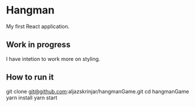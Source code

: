 # Hangman

My first React application.

## Work in progress

I have intetion to work more on styling.

## How to run it

git clone git@github.com:aljazskrinjar/hangmanGame.git
cd hangmanGame
yarn install
yarn start

